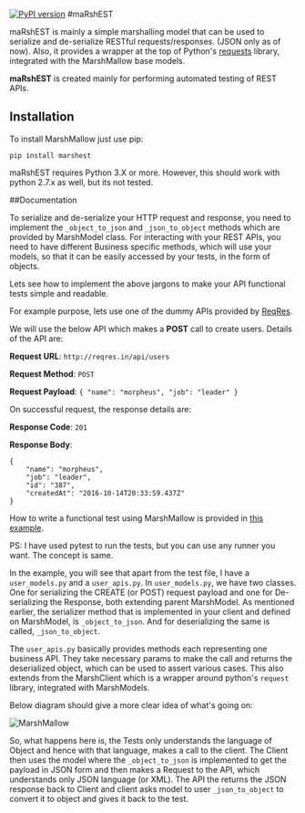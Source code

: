 
[![PyPI version](https://badge.fury.io/py/marshest.svg)](https://badge.fury.io/py/marshest) #maRshEST

maRshEST is mainly a simple marshalling model that can be used to serialize and de-serialize RESTful requests/responses. (JSON only as of now). Also, it provides a wrapper at the top of Python's [requests](http://docs.python-requests.org/en/master/) library, integrated with the MarshMallow base models. 

**maRshEST** is created mainly for performing automated testing of REST APIs.

## Installation

To install MarshMallow just use pip:

`pip install marshest`

maRshEST requires Python 3.X or more. However, this should work with python 2.7.x as well, but its not tested.

##Documentation

To serialize and de-serialize your HTTP request and response, you need to implement the `_object_to_json` and `_json_to_object` methods which are provided by MarshModel class. For interacting with your REST APIs, you need to have different Business specific methods, which will use your models, so that it can be easily accessed by your tests, in the form of objects. 

Lets see how to implement the above jargons to make your API functional tests simple and readable.

For example purpose, lets use one of the dummy APIs provided by [ReqRes](http://reqres.in/api/users?page=2).

We will use the below API which makes a **POST** call to create users. Details of the API are:

**Request URL**: `http://reqres.in/api/users`

**Request Method**: `POST`

**Request Payload**: `{
    "name": "morpheus",
    "job": "leader"
}`

On successful request, the response details are:

**Response Code**: `201`

**Response Body**: 

	{
	    "name": "morpheus",
	    "job": "leader",
	    "id": "387",
	    "createdAt": "2016-10-14T20:33:59.437Z"
	}


How to write a functional test using MarshMallow is provided in [this example](https://github.com/jaydeepc/marshmallow_example). 

PS: I have used pytest to run the tests, but you can use any runner you want. The concept is same. 

In the example, you will see that apart from the test file, I have a `user_models.py` and a `user_apis.py`. In `user_models.py`, we have two classes. One for serializing the CREATE (or POST) request payload and one for De-serializing the Response, both extending parent MarshModel. As mentioned earlier, the serializer method that is implemented in your client and defined on MarshModel, is `_object_to_json`. And for deserializing the same is called, `_json_to_object`. 

The `user_apis.py` basically provides methods each representing one business API. They take necessary params to make the call and returns the deserialized object, which can be used to assert various cases. This also extends from the MarshClient which is a wrapper around python's `request` library, integrated with MarshModels.

Below diagram should give a more clear idea of what's going on:

![MarshMallow](https://github.com/jaydeepc/marshmallow_example/blob/master/maRshEST.png)

So, what happens here is, the Tests only understands the language of Object and hence with that language, makes a call to the client. The Client then uses the model where the `_object_to_json` is implemented to get the payload in JSON form and then makes a Request to the API, which understands only JSON language (or XML). The API the returns the JSON response back to Client and client asks model to user `_json_to_object` to convert it to object and gives it back to the test.




